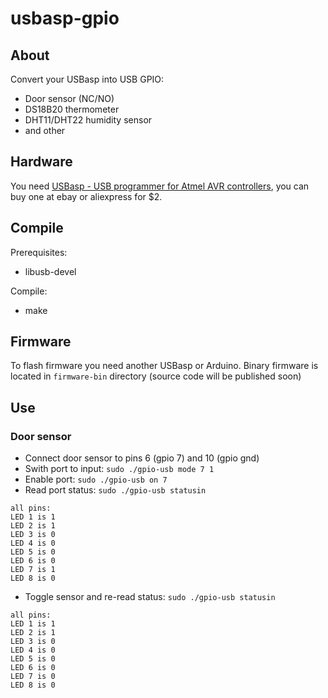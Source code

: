 usbasp-gpio
===========

## About

Convert your USBasp into USB GPIO:
* Door sensor (NC/NO)
* DS18B20 thermometer
* DHT11/DHT22 humidity sensor
* and other

## Hardware

You need [USBasp - USB programmer for Atmel AVR controllers](http://www.fischl.de/usbasp/), you can buy one at ebay or aliexpress for $2.

## Compile

Prerequisites:
* libusb-devel

Compile:
* make

## Firmware

To flash firmware you need another USBasp or Arduino. Binary firmware is located in `firmware-bin` directory (source code will be published soon)

## Use

### Door sensor

* Connect door sensor to pins 6 (gpio 7) and 10 (gpio gnd)
* Swith port to input: `sudo ./gpio-usb mode 7 1`
* Enable port: `sudo ./gpio-usb on 7`
* Read port status: `sudo ./gpio-usb statusin`
```
all pins:
LED 1 is 1
LED 2 is 1
LED 3 is 0
LED 4 is 0
LED 5 is 0
LED 6 is 0
LED 7 is 1
LED 8 is 0
```
* Toggle sensor and re-read status: `sudo ./gpio-usb statusin`
```
all pins:
LED 1 is 1
LED 2 is 1
LED 3 is 0
LED 4 is 0
LED 5 is 0
LED 6 is 0
LED 7 is 0
LED 8 is 0
```
